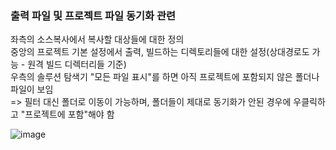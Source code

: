 ### 출력 파일 및 프로젝트 파일 동기화 관련

좌측의 소스복사에서 복사할 대상들에 대한 정의  
중앙의 프로젝트 기본 설정에서 출력, 빌드하는 디렉토리들에 대한 설정(상대경로도 가능 - 원격 빌드 디렉터리들 기준)  
우측의 솔루션 탐색기 "모든 파일 표시"를 하면 아직 프로젝트에 포함되지 않은 폴더나 파일이 보임  
=> 필터 대신 폴더로 이동이 가능하며, 폴더들이 제대로 동기화가 안된 경우에 우클릭하고 "프로젝트에 포함"해야 함

![image](https://user-images.githubusercontent.com/85000118/153325039-4cfbca02-0d78-47e5-9de2-89889db29f23.png)
